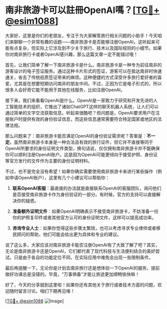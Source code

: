# 南非旅游卡可以註冊OpenAI嗎？[[TG💪+ @esim1088](https://t.me/s/esim1088)]

大家好，这里是你们的老朋友，专注于为大家解答旅行相关问题的小助手！今天咱们来聊聊一个非常有趣的话题——南非旅游卡是否能够注册OpenAI。这听起来可能有点复杂，但实际上它涉及到不少关于旅行、技术以及国际规则的小细节。如果你对南非旅行卡或者OpenAI感兴趣，那么这篇文章一定不能错过哦！

首先，让我们简单了解一下南非旅游卡是什么。南非旅游卡是一种专为前往南非的游客设计的电子签证服务。通过这种卡片形式的签证，游客可以在抵达南非时快速通关，省去了传统纸质签证带来的麻烦。这种便捷的方式深受许多旅行爱好者的喜爱，尤其是在想要短期访问南非的朋友中间。不过，正因为它是电子形式的，所以很多人会好奇它能不能用于其他在线服务，比如注册OpenAI。

接下来，我们来看看OpenAI是什么。OpenAI是一家致力于研究和开发先进的人工智能技术的组织，它推出了诸如ChatGPT这样的聊天机器人系统，让人们可以通过简单的文字交流获取信息。听起来很酷吧？但问题是，OpenAI要求用户在注册账户时提供有效的身份验证信息，而这些信息通常需要符合特定国家或地区的法律法规。

那么问题来了：南非旅游卡能否满足OpenAI的身份验证需求呢？答案是：**不一定**。虽然南非旅游卡本身是一种合法且有效的旅行证件，但它并不直接等同于OpenAI所要求的身份证明文件类型。换句话说，仅仅拥有南非旅游卡并不能确保你可以顺利注册OpenAI账户。这是因为OpenAI可能更倾向于接受护照、身份证等官方发行的文件作为主要的身份证明材料。

不过，也不是完全没有希望！如果你确实需要使用南非旅游卡来进行某些操作（例如申请OpenAI账户），这里有几个小建议可以帮助你：

1. **联系OpenAI客服**：最直接的办法就是直接联系OpenAI的客服团队，询问他们是否接受南非旅游卡作为身份验证的一部分。有时候，官方的支持可以直接解决你的疑惑。
   
2. **准备额外证明文件**：如果OpenAI明确表示不接受南非旅游卡，不妨准备一份你的护照复印件或者其他官方认可的身份证明文件，这样可以提高成功率。

3. **咨询专业人士**：如果你觉得这些步骤太繁琐，也可以考虑寻求专业律师或者移民顾问的帮助，他们可能会给出更为具体和专业的建议。

说了这么多，大家应该对南非旅游卡能否注册OpenAI有了大致了解了吧？其实，无论是南非旅游卡还是OpenAI，它们都代表了现代科技与生活便利结合的美好尝试。只是由于各自的功能定位不同，在实际应用中难免会出现一些限制条件。

最后再提醒一下，无论你是计划去南非旅行还是想体验一下OpenAI的服务，提前做好功课总是没错的。毕竟，“万事俱备”才能让旅途更加顺畅愉快嘛！

好了，今天的分享就到这里啦！如果你还有其他关于旅行或者技术方面的问题，欢迎随时留言讨论。咱们下期再见咯！

[[TG💪+ @esim1088](https://t.me/s/esim1088) ![Image](https://i.postimg.cc/4NQfJmqS/Snipaste-2025-05-13-00-14-12.png)]